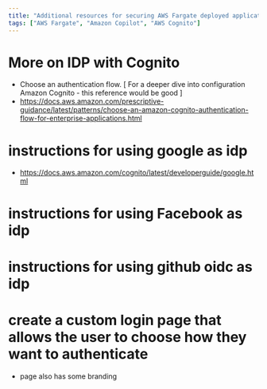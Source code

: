 ```yaml
---
title: "Additional resources for securing AWS Fargate deployed application with AWS Cognito using AWS Copilot"
tags: ["AWS Fargate", "Amazon Copilot", "AWS Cognito"]
---
```


# More on IDP with Cognito
- Choose an authentication flow.  [   For a deeper dive into configuration Amazon Cognito - this reference would be good ]
- https://docs.aws.amazon.com/prescriptive-guidance/latest/patterns/choose-an-amazon-cognito-authentication-flow-for-enterprise-applications.html 

# instructions for using google as idp
- https://docs.aws.amazon.com/cognito/latest/developerguide/google.html 

# instructions for using Facebook as idp

# instructions for using github oidc as idp

# create a custom login page that allows the user to choose how they want to authenticate
- page also has some branding



